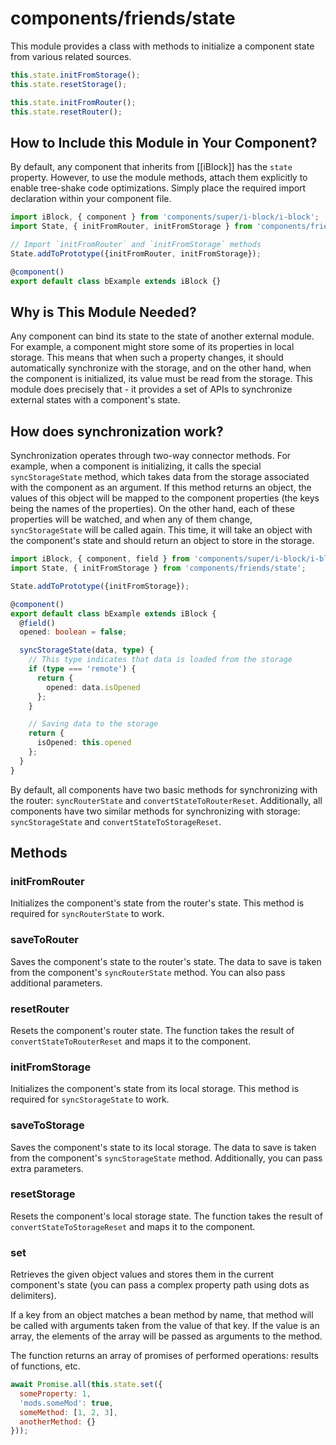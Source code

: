 # components/friends/state

This module provides a class with methods to initialize a component state from various related sources.

```js
this.state.initFromStorage();
this.state.resetStorage();

this.state.initFromRouter();
this.state.resetRouter();
```

## How to Include this Module in Your Component?

By default, any component that inherits from [[iBlock]] has the `state` property.
However, to use the module methods, attach them explicitly to enable tree-shake code optimizations.
Simply place the required import declaration within your component file.

```typescript
import iBlock, { component } from 'components/super/i-block/i-block';
import State, { initFromRouter, initFromStorage } from 'components/friends/state';

// Import `initFromRouter` and `initFromStorage` methods
State.addToPrototype({initFromRouter, initFromStorage});

@component()
export default class bExample extends iBlock {}
```

## Why is This Module Needed?

Any component can bind its state to the state of another external module.
For example, a component might store some of its properties in local storage.
This means that when such a property changes, it should automatically synchronize with the storage,
and on the other hand, when the component is initialized, its value must be read from the storage.
This module does precisely that - it provides a set of APIs to synchronize external states with a component's state.

## How does synchronization work?

Synchronization operates through two-way connector methods. For example, when a component is initializing,
it calls the special `syncStorageState` method, which takes data from the storage associated with the component as
an argument. If this method returns an object, the values of this object will be mapped to
the component properties (the keys being the names of the properties). On the other hand, each of these properties
will be watched, and when any of them change, `syncStorageState` will be called again. This time, it will take an object
with the component's state and should return an object to store in the storage.

```typescript
import iBlock, { component, field } from 'components/super/i-block/i-block';
import State, { initFromStorage } from 'components/friends/state';

State.addToPrototype({initFromStorage});

@component()
export default class bExample extends iBlock {
  @field()
  opened: boolean = false;

  syncStorageState(data, type) {
    // This type indicates that data is loaded from the storage
    if (type === 'remote') {
      return {
        opened: data.isOpened
      };
    }

    // Saving data to the storage
    return {
      isOpened: this.opened
    };
  }
}
```

By default, all components have two basic methods for synchronizing with the router: `syncRouterState` and `convertStateToRouterReset`.
Additionally, all components have two similar methods for synchronizing with storage: `syncStorageState` and `convertStateToStorageReset`.

## Methods

### initFromRouter

Initializes the component's state from the router's state.
This method is required for `syncRouterState` to work.

### saveToRouter

Saves the component's state to the router's state.
The data to save is taken from the component's `syncRouterState` method. You can also pass additional parameters.

### resetRouter

Resets the component's router state.
The function takes the result of `convertStateToRouterReset` and maps it to the component.

### initFromStorage

Initializes the component's state from its local storage.
This method is required for `syncStorageState` to work.

### saveToStorage

Saves the component's state to its local storage.
The data to save is taken from the component's `syncStorageState` method.
Additionally, you can pass extra parameters.

### resetStorage

Resets the component's local storage state.
The function takes the result of `convertStateToStorageReset` and maps it to the component.

### set

Retrieves the given object values and stores them in the current component's state
(you can pass a complex property path using dots as delimiters).

If a key from an object matches a bean method by name, that method will be called with arguments taken from the value
of that key. If the value is an array, the elements of the array will be passed as arguments to the method.

The function returns an array of promises of performed operations: results of functions, etc.

```js
await Promise.all(this.state.set({
  someProperty: 1,
  'mods.someMod': true,
  someMethod: [1, 2, 3],
  anotherMethod: {}
}));
```

